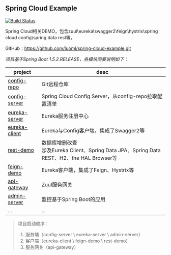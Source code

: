 
## Spring Cloud Example  

[![Build Status](https://travis-ci.org/luoml/spring-cloud-example.png?branch=master)](https://travis-ci.org/luoml/spring-cloud-example)

Spring Cloud相关DEMO，包含zuul\eureka\swagger2\feign\hystrix\spring cloud config\spring data rest等。  

GitHub：<https://github.com/luoml/spring-cloud-example.git>  


_项目基于Spring Boot 1.5.2.RELEASE，各模块简要说明如下：_  

|project|desc|  
|---|---|  
|[config-repo](config-repo/README.md)|Git远程仓库|  
|[config-server](config-server/README.md)|Spring Cloud Config Server，从config-repo拉取配置清单|  
|[eureka-server](eureka-server/README.md)|Eureka服务注册中心|  
|[eureka-client](eureka-client/README.md)|Eureka与Config客户端，集成了Swagger2等|  
|[rest-demo](rest-demo/README.md)|数据库增删改查<br>涉及Eureka Client、Spring Data JPA、Spring Data REST、H2、the HAL Browser等|  
|[feign-demo](feign-demo/README.md)|Eureka客户端，集成了Feign、Hystrix等|  
|[api-gateway](api-gateway/README.md)|Zuul服务网关|  
|[admin-server](admin-server/README.md)|监控基于Spring Boot的应用|  
|...|...|  

> 项目启动顺序：  
> 1. 服务端（config-server \ eureka-server \ admin-server）  
> 2. 客户端（eureka-client \ feign-demo \ rest-demo）  
> 3. 服务网关（api-gateway）  


